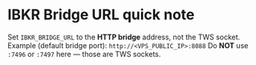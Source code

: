 # IBKR Bridge URL quick note
Set `IBKR_BRIDGE_URL` to the **HTTP bridge** address, not the TWS socket.
Example (default bridge port): `http://<VPS_PUBLIC_IP>:8088`
Do **NOT** use `:7496` or `:7497` here — those are TWS sockets.
